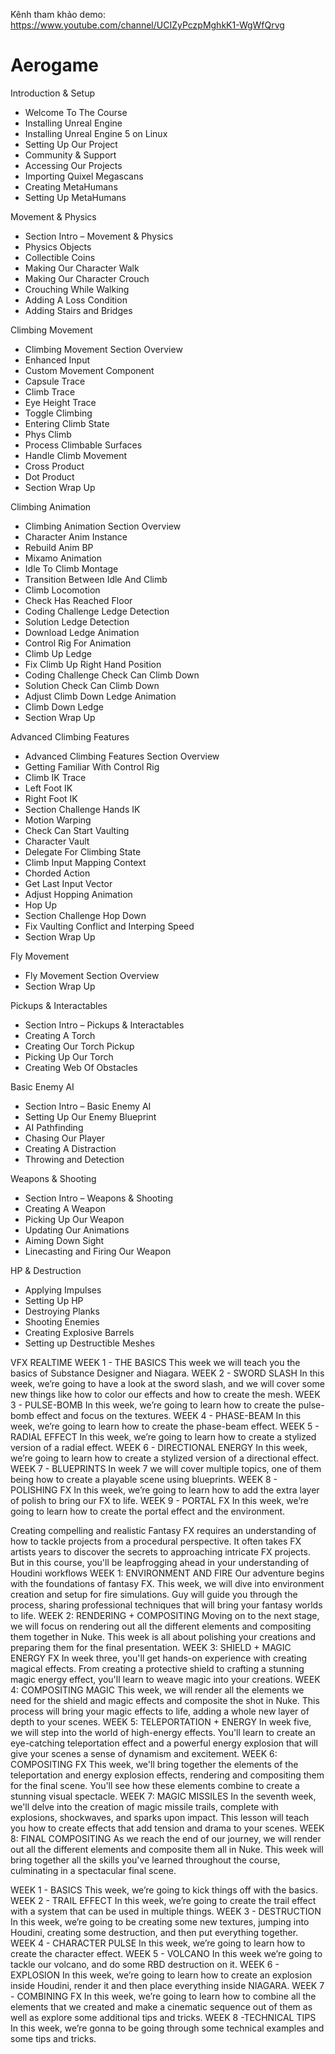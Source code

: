Kênh tham khảo demo:<br/>
https://www.youtube.com/channel/UCIZyPczpMghkK1-WgWfQrvg

# Aerogame
Introduction & Setup<br/>
- Welcome To The Course<br/>
- Installing Unreal Engine<br/>
- Installing Unreal Engine 5 on Linux<br/>
- Setting Up Our Project<br/>
- Community & Support<br/>
- Accessing Our Projects<br/>
- Importing Quixel Megascans<br/>
- Creating MetaHumans<br/>
- Setting Up MetaHumans<br/>

Movement & Physics<br/>
- Section Intro – Movement & Physics<br/>
- Physics Objects<br/>
- Collectible Coins<br/>
- Making Our Character Walk<br/>
- Making Our Character Crouch<br/>
- Crouching While Walking<br/>
- Adding A Loss Condition<br/>
- Adding Stairs and Bridges<br/>

Climbing Movement<br/>
- Climbing Movement Section Overview<br/>
- Enhanced Input<br/>
- Custom Movement Component<br/>
- Capsule Trace<br/>
- Climb Trace<br/>
- Eye Height Trace<br/>
- Toggle Climbing<br/>
- Entering Climb State<br/>
- Phys Climb<br/>
- Process Climbable Surfaces<br/>
- Handle Climb Movement<br/>
- Cross Product<br/>
- Dot Product<br/>
- Section Wrap Up<br/>

Climbing Animation<br/>
- Climbing Animation Section Overview<br/>
- Character Anim Instance<br/>
- Rebuild Anim BP<br/>
- Mixamo Animation<br/>
- Idle To Climb Montage<br/>
- Transition Between Idle And Climb<br/>
- Climb Locomotion<br/>
- Check Has Reached Floor<br/>
- Coding Challenge Ledge Detection<br/>
- Solution Ledge Detection<br/>
- Download Ledge Animation<br/>
- Control Rig For Animation<br/>
- Climb Up Ledge<br/>
- Fix Climb Up Right Hand Position<br/>
- Coding Challenge Check Can Climb Down<br/>
- Solution Check Can Climb Down<br/>
- Adjust Climb Down Ledge Animation<br/>
- Climb Down Ledge<br/>
- Section Wrap Up<br/>

Advanced Climbing Features<br/>
- Advanced Climbing Features Section Overview<br/>
- Getting Familiar With Control Rig<br/>
- Climb IK Trace<br/>
- Left Foot IK<br/>
- Right Foot IK<br/>
- Section Challenge Hands IK<br/>
- Motion Warping<br/>
- Check Can Start Vaulting<br/>
- Character Vault<br/>
- Delegate For Climbing State<br/>
- Climb Input Mapping Context<br/>
- Chorded Action<br/>
- Get Last Input Vector<br/>
- Adjust Hopping Animation<br/>
- Hop Up<br/>
- Section Challenge Hop Down<br/>
- Fix Vaulting Conflict and Interping Speed<br/>
- Section Wrap Up<br/>

Fly Movement<br/>
- Fly Movement Section Overview<br/>
- Section Wrap Up<br/>

Pickups & Interactables<br/>
- Section Intro – Pickups & Interactables<br/>
- Creating A Torch<br/>
- Creating Our Torch Pickup<br/>
- Picking Up Our Torch<br/>
- Creating Web Of Obstacles<br/>

Basic Enemy AI<br/>
- Section Intro – Basic Enemy AI<br/>
- Setting Up Our Enemy Blueprint<br/>
- AI Pathfinding<br/>
- Chasing Our Player<br/>
- Creating A Distraction<br/>
- Throwing and Detection<br/>

Weapons & Shooting<br/>
- Section Intro – Weapons & Shooting<br/>
- Creating A Weapon<br/>
- Picking Up Our Weapon<br/>
- Updating Our Animations<br/>
- Aiming Down Sight<br/>
- Linecasting and Firing Our Weapon<br/>

HP & Destruction<br/>
- Applying Impulses<br/>
- Setting Up HP<br/>
- Destroying Planks<br/>
- Shooting Enemies<br/>
- Creating Explosive Barrels<br/>
- Setting up Destructible Meshes<br/>

VFX REALTIME
WEEK 1 - THE BASICS
This week we will teach you the basics of Substance Designer and Niagara.
WEEK 2 - SWORD SLASH
In this week, we’re going to have a look at the sword slash, and we will cover some new things like how to color our effects and how to create the mesh.
WEEK 3 - PULSE-BOMB
In this week, we’re going to learn how to create the pulse-bomb effect and focus on the textures.
WEEK 4 - PHASE-BEAM
In this week, we’re going to learn how to create the phase-beam effect.
WEEK 5 - RADIAL EFFECT
In this week, we’re going to learn how to create a stylized version of a radial effect.
WEEK 6 - DIRECTIONAL ENERGY
In this week, we’re going to learn how to create a stylized version of a directional effect.
WEEK 7 - BLUEPRINTS
In week 7 we will cover multiple topics, one of them being how to create a playable scene using blueprints.
WEEK 8 - POLISHING FX
In this week, we’re going to learn how to add the extra layer of polish to bring our FX to life.
WEEK 9 - PORTAL FX
In this week, we’re going to learn how to create the portal effect and the environment.


Creating compelling and realistic Fantasy FX requires an understanding of how to tackle projects from a procedural perspective. It often takes FX artists years to discover the secrets to approaching intricate FX projects. But in this course, you'll be leapfrogging ahead in your understanding of Houdini workflows
WEEK 1: ENVIRONMENT AND FIRE
Our adventure begins with the foundations of fantasy FX. This week, we will dive into environment creation and setup for fire simulations. Guy will guide you through the process, sharing professional techniques that will bring your fantasy worlds to life.
WEEK 2: RENDERING + COMPOSITING
Moving on to the next stage, we will focus on rendering out all the different elements and compositing them together in Nuke. This week is all about polishing your creations and preparing them for the final presentation.
WEEK 3: SHIELD + MAGIC ENERGY FX
In week three, you'll get hands-on experience with creating magical effects. From creating a protective shield to crafting a stunning magic energy effect, you'll learn to weave magic into your creations.
WEEK 4: COMPOSITING MAGIC
This week, we will render all the elements we need for the shield and magic effects and composite the shot in Nuke. This process will bring your magic effects to life, adding a whole new layer of depth to your scenes.
WEEK 5: TELEPORTATION + ENERGY
In week five, we will step into the world of high-energy effects. You'll learn to create an eye-catching teleportation effect and a powerful energy explosion that will give your scenes a sense of dynamism and excitement.
WEEK 6: COMPOSITING FX
This week, we'll bring together the elements of the teleportation and energy explosion effects, rendering and compositing them for the final scene. You'll see how these elements combine to create a stunning visual spectacle.
WEEK 7: MAGIC MISSILES
In the seventh week, we'll delve into the creation of magic missile trails, complete with explosions, shockwaves, and sparks upon impact. This lesson will teach you how to create effects that add tension and drama to your scenes.
WEEK 8: FINAL COMPOSITING
As we reach the end of our journey, we will render out all the different elements and composite them all in Nuke. This week will bring together all the skills you've learned throughout the course, culminating in a spectacular final scene.

WEEK 1 - BASICS
This week, we’re going to kick things off with the basics.
WEEK 2 - TRAIL EFFECT
In this week, we’re going to create the trail effect with a system that can be used in multiple things.
WEEK 3 - DESTRUCTION
In this week, we’re going to be creating some new textures, jumping into Houdini, creating some destruction, and then put everything together.
WEEK 4 - CHARACTER PULSE
In this week, we’re going to learn how to create the character effect.
WEEK 5 - VOLCANO
In this week we’re going to tackle our volcano, and do some RBD destruction on it.
WEEK 6 - EXPLOSION
In this week, we’re going to learn how to create an explosion inside Houdini, render it and then place everything inside NIAGARA.
WEEK 7 - COMBINING FX
In this week, we’re going to learn how to combine all the elements that we created and make a cinematic sequence out of them as well as explore some additional tips and tricks.
WEEK 8 -TECHNICAL TIPS
In this week, we’re gonna to be going through some technical examples and some tips and tricks.


